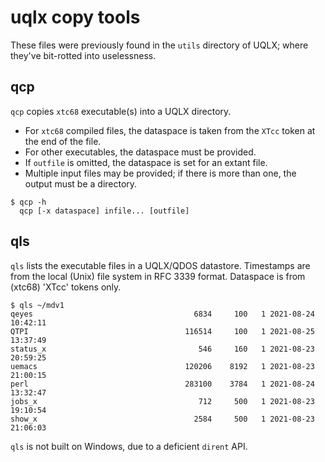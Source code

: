 # uqlx copy tools

These files were previously found in the `utils` directory of UQLX; where they've bit-rotted into uselessness.

## qcp

`qcp` copies `xtc68` executable(s) into a UQLX directory.

* For `xtc68` compiled files, the dataspace is taken from the `XTcc` token at the end of the file.
* For other executables, the dataspace must be provided.
* If `outfile` is omitted, the dataspace is set for an extant file.
* Multiple input files may be provided; if there is more than one, the output must be a directory.

```
$ qcp -h
  qcp [-x dataspace] infile... [outfile]

```
## qls

`qls` lists the executable files in a UQLX/QDOS datastore. Timestamps are from the local (Unix) file system in RFC 3339 format. Dataspace is from (xtc68) 'XTcc' tokens only.

```
$ qls ~/mdv1
qeyes                                    6834     100   1 2021-08-24 10:42:11
QTPI                                   116514     100   1 2021-08-25 13:37:49
status_x                                  546     160   1 2021-08-23 20:59:25
uemacs                                 120206    8192   1 2021-08-23 21:00:15
perl                                   283100    3784   1 2021-08-24 13:32:47
jobs_x                                    712     500   1 2021-08-23 19:10:54
show_x                                   2584     500   1 2021-08-23 21:06:03
```

`qls` is not built on Windows, due to a deficient `dirent` API.
